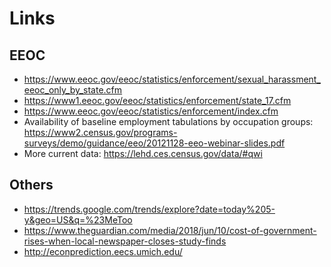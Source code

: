 # Links 

## EEOC

- https://www.eeoc.gov/eeoc/statistics/enforcement/sexual_harassment_eeoc_only_by_state.cfm
- https://www1.eeoc.gov/eeoc/statistics/enforcement/state_17.cfm
- https://www.eeoc.gov/eeoc/statistics/enforcement/index.cfm
- Availability of baseline employment tabulations by occupation groups: https://www2.census.gov/programs-surveys/demo/guidance/eeo/20121128-eeo-webinar-slides.pdf
- More current data: https://lehd.ces.census.gov/data/#qwi

## Others
-  https://trends.google.com/trends/explore?date=today%205-y&geo=US&q=%23MeToo
-  https://www.theguardian.com/media/2018/jun/10/cost-of-government-rises-when-local-newspaper-closes-study-finds
-  http://econprediction.eecs.umich.edu/
